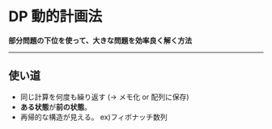 # DP 動的計画法
**部分問題の下位を使って、大きな問題を効率良く解く方法**

---
## 使い道
- 同じ計算を何度も繰り返す (-> メモ化 or 配列に保存)
- **ある状態**が**前の状態**。
- 再帰的な構造が見える。 ex)フィボナッチ数列